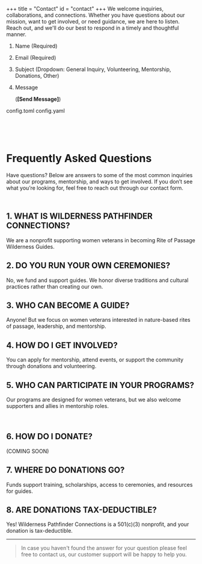 +++
title = "Contact"
id = "contact"
+++
We welcome inquiries, collaborations, and connections. Whether you have questions about our mission, want to get involved, or need guidance, we are here to listen. Reach out, and we'll do our best to respond in a timely and thoughtful manner.

1. Name (Required)
2. Email (Required)
3. Subject (Dropdown: General Inquiry, Volunteering, Mentorship, Donations, Other)
4. Message

   (**\[Send Message\]**)

config.toml
config.yaml

   &nbsp;

   &nbsp;

   # Frequently Asked Questions

   Have questions? Below are answers to some of the most common inquiries about our programs, mentorship, and ways to get involved. If you don’t see what you’re looking for, feel free to reach out through our contact form.

   ## <br>1\. WHAT IS WILDERNESS PATHFINDER CONNECTIONS?

   We are a nonprofit supporting women veterans in becoming Rite of Passage Wilderness Guides.

   ## 2\. DO YOU RUN YOUR OWN CEREMONIES?

   No, we fund and support guides. We honor diverse traditions and cultural practices rather than creating our own.

   ## 3\. WHO CAN BECOME A GUIDE?

   Anyone! But we focus on women veterans interested in nature-based rites of passage, leadership, and mentorship.

   ## 4\. HOW DO I GET INVOLVED?

   You can apply for mentorship, attend events, or support the community through donations and volunteering.

   ## 5\. WHO CAN PARTICIPATE IN YOUR PROGRAMS?

   Our programs are designed for women veterans, but we also welcome supporters and allies in mentorship roles.

   &nbsp;

   ## 6\. HOW DO I DONATE?

   (COMING SOON)

   ## 7\. WHERE DO DONATIONS GO?

   Funds support training, scholarships, access to ceremonies, and resources for guides.

   ## 8\. ARE DONATIONS TAX-DEDUCTIBLE?

   Yes! Wilderness Pathfinder Connections is a 501(c)(3) nonprofit, and your donation is tax-deductible.

   ---

   > In case you haven't found the answer for your question please feel free to contact us, our customer support will be happy to help you.